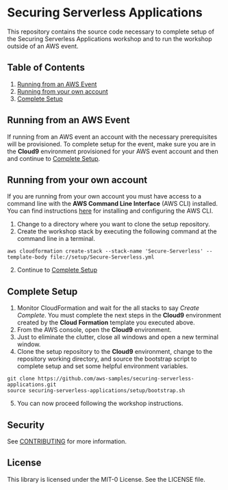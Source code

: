 # Securing Serverless Applications

This repository contains the source code necessary to complete setup of the Securing Serverless Applications workshop and to run the workshop outside of an AWS event. 

## Table of Contents

1. [Running from an AWS Event](#running-from-an-aws-event)
2. [Running from your own account](#running-from-your-own-account)
3. [Complete Setup](#complete-setup)

## Running from an AWS Event

If running from an AWS event an account with the necessary prerequisites will be provisioned.  To complete setup for the event, make sure you are in the **Cloud9** environment provisioned for your AWS event account and then and continue to [Complete Setup](#complete-setup).

## Running from your own account
If you are running from your own account you must have access to a command line with the **AWS Command Line Interface** (AWS CLI) installed.  You can find instructions [here](https://docs.aws.amazon.com/cli/latest/userguide/getting-started-install.html) for installing and configuring the AWS CLI.

1. Change to a directory where you want to clone the setup repository.
2. Create the workshop stack by executing the following command at the command line in a terminal.
~~~
aws cloudformation create-stack --stack-name 'Secure-Serverless' --template-body file://setup/Secure-Serverless.yml
~~~
2. Continue to [Complete Setup](#complete-setup)

## Complete Setup

1. Monitor CloudFormation and wait for the all stacks to say *Create Complete*. You must complete the next steps in the **Cloud9** environment created by the **Cloud Formation** template you executed above.
3. From the AWS console, open the **Cloud9** environment.
4. Just to eliminate the clutter, close all windows and open a new terminal window.
5. Clone the setup repository to the **Cloud9** environment, change to the repository working directory, and source the bootstrap script to complete setup and set some helpful environment variables.
~~~
git clone https://github.com/aws-samples/securing-serverless-applications.git
source securing-serverless-applications/setup/bootstrap.sh
~~~
5. You can now proceed following the workshop instructions.


## Security

See [CONTRIBUTING](CONTRIBUTING.md#security-issue-notifications) for more information.

## License

This library is licensed under the MIT-0 License. See the LICENSE file.

